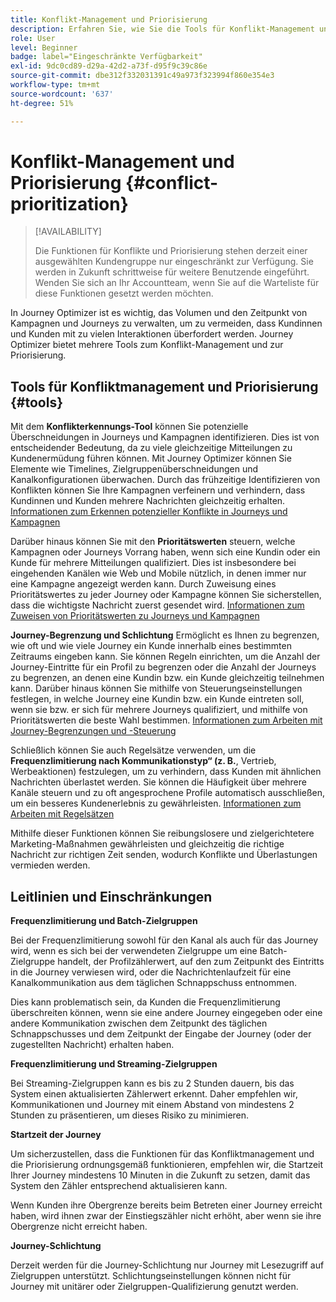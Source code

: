 ```yaml
---
title: Konflikt-Management und Priorisierung
description: Erfahren Sie, wie Sie die Tools für Konflikt-Management und Priorisierung in Journey Optimizer nutzen können.
role: User
level: Beginner
badge: label="Eingeschränkte Verfügbarkeit"
exl-id: 9dc0cd89-d29a-42d2-a73f-d95f9c39c86e
source-git-commit: dbe312f332031391c49a973f323994f860e354e3
workflow-type: tm+mt
source-wordcount: '637'
ht-degree: 51%

---
```


# Konflikt-Management und Priorisierung {#conflict-prioritization}

>[!AVAILABILITY]
>
>Die Funktionen für Konflikte und Priorisierung stehen derzeit einer ausgewählten Kundengruppe nur eingeschränkt zur Verfügung. Sie werden in Zukunft schrittweise für weitere Benutzende eingeführt. Wenden Sie sich an Ihr Accountteam, wenn Sie auf die Warteliste für diese Funktionen gesetzt werden möchten.

In Journey Optimizer ist es wichtig, das Volumen und den Zeitpunkt von Kampagnen und Journeys zu verwalten, um zu vermeiden, dass Kundinnen und Kunden mit zu vielen Interaktionen überfordert werden. Journey Optimizer bietet mehrere Tools zum Konflikt-Management und zur Priorisierung.

## Tools für Konfliktmanagement und Priorisierung {#tools}

Mit dem **Konflikterkennungs-Tool** können Sie potenzielle Überschneidungen in Journeys und Kampagnen identifizieren. Dies ist von entscheidender Bedeutung, da zu viele gleichzeitige Mitteilungen zu Kundenermüdung führen können. Mit Journey Optimizer können Sie Elemente wie Timelines, Zielgruppenüberschneidungen und Kanalkonfigurationen überwachen. Durch das frühzeitige Identifizieren von Konflikten können Sie Ihre Kampagnen verfeinern und verhindern, dass Kundinnen und Kunden mehrere Nachrichten gleichzeitig erhalten. [Informationen zum Erkennen potenzieller Konflikte in Journeys und Kampagnen](conflicts.md)

Darüber hinaus können Sie mit den **Prioritätswerten** steuern, welche Kampagnen oder Journeys Vorrang haben, wenn sich eine Kundin oder ein Kunde für mehrere Mitteilungen qualifiziert. Dies ist insbesondere bei eingehenden Kanälen wie Web und Mobile nützlich, in denen immer nur eine Kampagne angezeigt werden kann. Durch Zuweisung eines Prioritätswertes zu jeder Journey oder Kampagne können Sie sicherstellen, dass die wichtigste Nachricht zuerst gesendet wird. [Informationen zum Zuweisen von Prioritätswerten zu Journeys und Kampagnen](priority-scores.md)

**Journey-Begrenzung und Schlichtung** Ermöglicht es Ihnen zu begrenzen, wie oft und wie viele Journey ein Kunde innerhalb eines bestimmten Zeitraums eingeben kann. Sie können Regeln einrichten, um die Anzahl der Journey-Eintritte für ein Profil zu begrenzen oder die Anzahl der Journeys zu begrenzen, an denen eine Kundin bzw. ein Kunde gleichzeitig teilnehmen kann. Darüber hinaus können Sie mithilfe von Steuerungseinstellungen festlegen, in welche Journey eine Kundin bzw. ein Kunde eintreten soll, wenn sie bzw. er sich für mehrere Journeys qualifiziert, und mithilfe von Prioritätswerten die beste Wahl bestimmen. [Informationen zum Arbeiten mit Journey-Begrenzungen und -Steuerung](journey-capping.md)

Schließlich können Sie auch Regelsätze verwenden, um die **Frequenzlimitierung nach Kommunikationstyp“ (z. B.**, Vertrieb, Werbeaktionen) festzulegen, um zu verhindern, dass Kunden mit ähnlichen Nachrichten überlastet werden. Sie können die Häufigkeit über mehrere Kanäle steuern und zu oft angesprochene Profile automatisch ausschließen, um ein besseres Kundenerlebnis zu gewährleisten. [Informationen zum Arbeiten mit Regelsätzen](../configuration/rule-sets.md)</li></ul>

Mithilfe dieser Funktionen können Sie reibungslosere und zielgerichtetere Marketing-Maßnahmen gewährleisten und gleichzeitig die richtige Nachricht zur richtigen Zeit senden, wodurch Konflikte und Überlastungen vermieden werden.

## Leitlinien und Einschränkungen

**Frequenzlimitierung und Batch-Zielgruppen**

Bei der Frequenzlimitierung sowohl für den Kanal als auch für das Journey wird, wenn es sich bei der verwendeten Zielgruppe um eine Batch-Zielgruppe handelt, der Profilzählerwert, auf den zum Zeitpunkt des Eintritts in die Journey verwiesen wird, oder die Nachrichtenlaufzeit für eine Kanalkommunikation aus dem täglichen Schnappschuss entnommen.

Dies kann problematisch sein, da Kunden die Frequenzlimitierung überschreiten können, wenn sie eine andere Journey eingegeben oder eine andere Kommunikation zwischen dem Zeitpunkt des täglichen Schnappschusses und dem Zeitpunkt der Eingabe der Journey (oder der zugestellten Nachricht) erhalten haben.

**Frequenzlimitierung und Streaming-Zielgruppen**

Bei Streaming-Zielgruppen kann es bis zu 2 Stunden dauern, bis das System einen aktualisierten Zählerwert erkennt. Daher empfehlen wir, Kommunikationen und Journey mit einem Abstand von mindestens 2 Stunden zu präsentieren, um dieses Risiko zu minimieren.

**Startzeit der Journey**

Um sicherzustellen, dass die Funktionen für das Konfliktmanagement und die Priorisierung ordnungsgemäß funktionieren, empfehlen wir, die Startzeit Ihrer Journey mindestens 10 Minuten in die Zukunft zu setzen, damit das System den Zähler entsprechend aktualisieren kann.

Wenn Kunden ihre Obergrenze bereits beim Betreten einer Journey erreicht haben, wird ihnen zwar der Einstiegszähler nicht erhöht, aber wenn sie ihre Obergrenze nicht erreicht haben.

**Journey-Schlichtung**

Derzeit werden für die Journey-Schlichtung nur Journey mit Lesezugriff auf Zielgruppen unterstützt. Schlichtungseinstellungen können nicht für Journey mit unitärer oder Zielgruppen-Qualifizierung genutzt werden.
